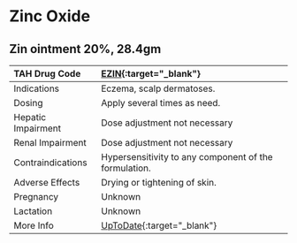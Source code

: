 # Zinc Oxide

## Zin ointment 20%, 28.4gm

| TAH Drug Code      | [EZIN](https://www.tahsda.org.tw/drugs/hissearch.php?drug_code=EZIN){:target="_blank"}      |
|:-------------------|:--------------------------------------------------------------------------------------------|
| Indications        | Eczema, scalp dermatoses.                                                                   |
| Dosing             | Apply several times as need.                                                                |
| Hepatic Impairment | Dose adjustment not necessary                                                               |
| Renal Impairment   | Dose adjustment not necessary                                                               |
| Contraindications  | Hypersensitivity to any component of the formulation.                                       |
| Adverse Effects    | Drying or tightening of skin.                                                               |
| Pregnancy          | Unknown                                                                                     |
| Lactation          | Unknown                                                                                     |
| More Info          | [UpToDate](https://www.uptodate.com/contents/zinc-oxide-drug-information){:target="_blank"} |


